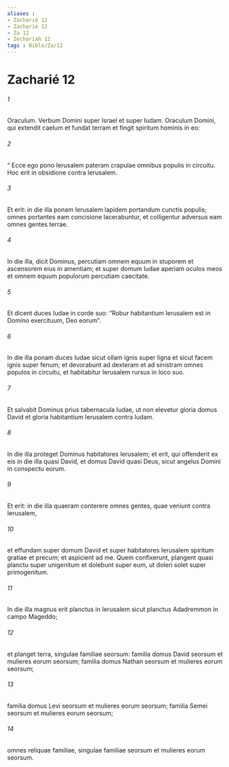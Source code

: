 ```yaml
---
aliases : 
- Zacharié 12
- Zacharie 12
- Za 12
- Zechariah 12
tags : Bible/Za/12
---
```


# Zacharié 12

###### 1
Oraculum. Verbum Domini super Israel et super Iudam. Oraculum Domini, qui extendit caelum et fundat terram et fingit spiritum hominis in eo: 
###### 2
“ Ecce ego pono Ierusalem pateram crapulae omnibus populis in circuitu. Hoc erit in obsidione contra Ierusalem. 
###### 3
Et erit: in die illa ponam Ierusalem lapidem portandum cunctis populis; omnes portantes eam concisione lacerabuntur, et colligentur adversus eam omnes gentes terrae. 
###### 4
In die illa, dicit Dominus, percutiam omnem equum in stuporem et ascensorem eius in amentiam; et super domum Iudae aperiam oculos meos et omnem equum populorum percutiam caecitate. 
###### 5
Et dicent duces Iudae in corde suo: “Robur habitantium Ierusalem est in Domino exercituum, Deo eorum”. 
###### 6
In die illa ponam duces Iudae sicut ollam ignis super ligna et sicut facem ignis super fenum; et devorabunt ad dexteram et ad sinistram omnes populos in circuitu, et habitabitur Ierusalem rursus in loco suo. 
###### 7
Et salvabit Dominus prius tabernacula Iudae, ut non elevetur gloria domus David et gloria habitantium Ierusalem contra Iudam. 
###### 8
In die illa proteget Dominus habitatores Ierusalem; et erit, qui offenderit ex eis in die illa quasi David, et domus David quasi Deus, sicut angelus Domini in conspectu eorum.
###### 9
Et erit: in die illa quaeram conterere omnes gentes, quae veniunt contra Ierusalem, 
###### 10
et effundam super domum David et super habitatores Ierusalem spiritum gratiae et precum; et aspicient ad me. Quem confixerunt, plangent quasi planctu super unigenitum et dolebunt super eum, ut doleri solet super primogenitum. 
###### 11
In die illa magnus erit planctus in Ierusalem sicut planctus Adadremmon in campo Mageddo; 
###### 12
et planget terra, singulae familiae seorsum: familia domus David seorsum et mulieres eorum seorsum; familia domus Nathan seorsum et mulieres eorum seorsum;
###### 13
familia domus Levi seorsum et mulieres eorum seorsum; familia Semei seorsum et mulieres eorum seorsum;
###### 14
omnes reliquae familiae, singulae familiae seorsum et mulieres eorum seorsum.
